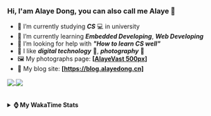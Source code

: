 ### Hi, **I'am Alaye Dong**, you can also call me **Alaye** 👋

- 📖 I’m currently studying ***CS*** 💻 in university
- 🌱 I’m currently learning ***Embedded Developing***, ***Web Developing***
- 🤔 I’m looking for help with ***"How to learn CS well"***
- 🤩 I like ***digital technology*** 📱, ***photography*** 📸
- 🖼️ My photographs page: **[[AlayeVast 500px](https://500px.com.cn/AlayeVast)]**
- 📰 My blog site: **[https://blog.alayedong.cn]**

<!--
[![Alaye's GitHub stats](https://github-readme-stats.vercel.app/api?username=Alaye-Dong&custom_title=Alaye%20Dong`s%20GitHub%20stats&show_icons=true&rank_icon=percentile&theme=transparent&include_all_commits=true&count_private=true)](https://github.com/anuraghazra/github-readme-stats) 
[![Top Langs](https://github-readme-stats.vercel.app/api/top-langs/?username=Alaye-Dong\&layout=compact&theme=transparent)](https://github.com/anuraghazra/github-readme-stats)
-->
<a href="https://github.com/anuraghazra/github-readme-stats">
  <img height=200 align="center" src="https://github-readme-stats.vercel.app/api?username=Alaye-Dong&custom_title=Alaye%20Dong`s%20GitHub%20stats&show_icons=true&rank_icon=percentile&theme=transparent&include_all_commits=true&count_private=true" />
</a>
<a href="https://github.com/anuraghazra/convoychat">
  <img height=200 align="center" src="https://github-readme-stats.vercel.app/api/top-langs/?username=Alaye-Dong&layout=compact&theme=transparent&include_all_commits=true&count_private=true&langs_count=8&card_width=300" />
</a>

<br />
<br />

<div style="display:none"> 
  <img src="https://visitor-badge.laobi.icu/badge?page_id=Alaye-Dong.Alaye-Dong"/>
</div>
<br />

<details>	
  <summary><b> ⌚ My WakaTime Stats </b></summary>

<br />

<!--START_SECTION:waka-->
![Code Time](http://img.shields.io/badge/Code%20Time-482%20hrs%2040%20mins-blue)

![Profile Views](http://img.shields.io/badge/Profile%20Views-0-blue)

![Lines of code](https://img.shields.io/badge/From%20Hello%20World%20I%27ve%20Written-1.2%20million%20lines%20of%20code-blue)

**🐱 My GitHub Data** 

> 📦 262.7 kB Used in GitHub's Storage 
 > 
> 🚫 Not Opted to Hire
 > 
> 📜 26 Public Repositories 
 > 
> 🔑 5 Private Repositories 
 > 
**I'm a Night 🦉** 

```text
🌞 Morning                105 commits         ██░░░░░░░░░░░░░░░░░░░░░░░   07.37 % 
🌆 Daytime                442 commits         ████████░░░░░░░░░░░░░░░░░   31.02 % 
🌃 Evening                604 commits         ███████████░░░░░░░░░░░░░░   42.39 % 
🌙 Night                  274 commits         █████░░░░░░░░░░░░░░░░░░░░   19.23 % 
```
📅 **I'm Most Productive on Thursday** 

```text
Monday                   241 commits         ████░░░░░░░░░░░░░░░░░░░░░   16.91 % 
Tuesday                  174 commits         ███░░░░░░░░░░░░░░░░░░░░░░   12.21 % 
Wednesday                172 commits         ███░░░░░░░░░░░░░░░░░░░░░░   12.07 % 
Thursday                 242 commits         ████░░░░░░░░░░░░░░░░░░░░░   16.98 % 
Friday                   199 commits         ███░░░░░░░░░░░░░░░░░░░░░░   13.96 % 
Saturday                 162 commits         ███░░░░░░░░░░░░░░░░░░░░░░   11.37 % 
Sunday                   235 commits         ████░░░░░░░░░░░░░░░░░░░░░   16.49 % 
```


📊 **This Week I Spent My Time On** 

```text
💬 Programming Languages: 
Jupyter                  2 hrs 59 mins       ████████████░░░░░░░░░░░░░   47.23 % 
Java                     1 hr 10 mins        █████░░░░░░░░░░░░░░░░░░░░   18.50 % 
Markdown                 34 mins             ██░░░░░░░░░░░░░░░░░░░░░░░   08.96 % 
Astro                    27 mins             ██░░░░░░░░░░░░░░░░░░░░░░░   07.26 % 
YAML                     23 mins             ██░░░░░░░░░░░░░░░░░░░░░░░   06.26 % 

🔥 Editors: 
PyCharm                  3 hrs 14 mins       █████████████░░░░░░░░░░░░   51.05 % 
IntelliJ IDEA            1 hr 44 mins        ███████░░░░░░░░░░░░░░░░░░   27.53 % 
VS Code                  1 hr 21 mins        █████░░░░░░░░░░░░░░░░░░░░   21.42 % 

🐱‍💻 Projects: 
Class0507                3 hrs 3 mins        ████████████░░░░░░░░░░░░░   48.34 % 
file-upload-0509         1 hr 14 mins        █████░░░░░░░░░░░░░░░░░░░░   19.64 % 
blog-fuwari-astro        1 hr 5 mins         ████░░░░░░░░░░░░░░░░░░░░░   17.14 % 
spring-mvc-demo          17 mins             █░░░░░░░░░░░░░░░░░░░░░░░░   04.57 % 
content-app              16 mins             █░░░░░░░░░░░░░░░░░░░░░░░░   04.28 % 
```

**I Mostly Code in TypeScript** 

```text
TypeScript               7 repos             █████░░░░░░░░░░░░░░░░░░░░   20.59 % 
Java                     4 repos             ███░░░░░░░░░░░░░░░░░░░░░░   11.76 % 
JavaScript               3 repos             ██░░░░░░░░░░░░░░░░░░░░░░░   08.82 % 
Python                   2 repos             █░░░░░░░░░░░░░░░░░░░░░░░░   05.88 % 
CSS                      1 repo              █░░░░░░░░░░░░░░░░░░░░░░░░   02.94 % 
```



**Timeline**

![Lines of Code chart](https://raw.githubusercontent.com/Alaye-Dong/Alaye-Dong/main/assets/bar_graph.png)


 Last Updated on 12/05/2025 18:50:41 UTC
<!--END_SECTION:waka-->

</details>
